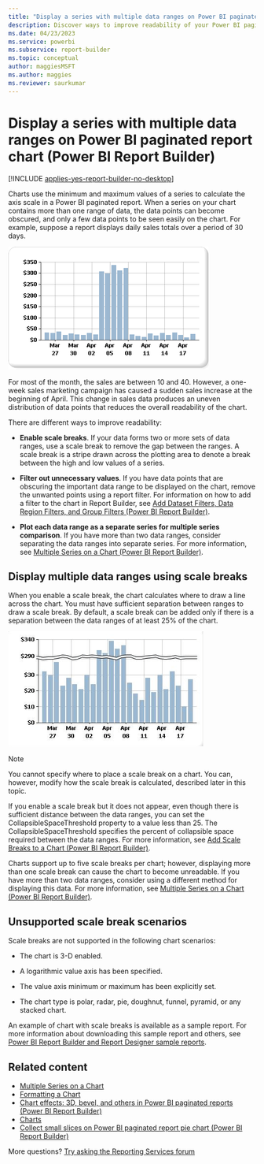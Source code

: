 ```yaml
---
title: "Display a series with multiple data ranges on Power BI paginated report chart | Microsoft Docs"
description: Discover ways to improve readability of your Power BI paginated report charts using scale breaks, filters, and by separating the data ranges in Power BI Report Builder. 
ms.date: 04/23/2023
ms.service: powerbi
ms.subservice: report-builder
ms.topic: conceptual
author: maggiesMSFT
ms.author: maggies
ms.reviewer: saurkumar
---
```


# Display a series with multiple data ranges on Power BI paginated report chart (Power BI Report Builder)

[!INCLUDE [applies-yes-report-builder-no-desktop](../../../includes/applies-yes-report-builder-no-desktop.md)]

Charts use the minimum and maximum values of a series to calculate the axis scale in a Power BI paginated report. When a series on your chart contains more than one range of data, the data points can become obscured, and only a few data points to be seen easily on the chart. For example, suppose a report displays daily sales totals over a period of 30 days.  
  
 ![Screenshot of a chart with multiple data ranges.](./media/paginated-reports-visualizations/multiple-data-ranges-chart.gif "multiple-data-ranges-chart")  
  
 For most of the month, the sales are between 10 and 40. However, a one-week sales marketing campaign has caused a sudden sales increase at the beginning of April. This change in sales data produces an uneven distribution of data points that reduces the overall readability of the chart.  
  
 There are different ways to improve readability:  
  
- **Enable scale breaks**. If your data forms two or more sets of data ranges, use a scale break to remove the gap between the ranges. A scale break is a stripe drawn across the plotting area to denote a break between the high and low values of a series.  
  
- **Filter out unnecessary values**. If you have data points that are obscuring the important data range to be displayed on the chart, remove the unwanted points using a report filter. For information on how to add a filter to the chart in Report Builder, see [Add Dataset Filters, Data Region Filters, and Group Filters &#40;Power BI Report Builder&#41;](/sql/reporting-services/report-design/add-dataset-filters-data-region-filters-and-group-filters).  
  
- **Plot each data range as a separate series for multiple series comparison**. If you have more than two data ranges, consider separating the data ranges into separate series. For more information, see [Multiple Series on a Chart &#40;Power BI Report Builder&#41;](/sql/reporting-services/report-design/multiple-series-on-a-chart-report-builder-and-ssrs).  
  
 
  
## Display multiple data ranges using scale breaks

 When you enable a scale break, the chart calculates where to draw a line across the chart. You must have sufficient separation between ranges to draw a scale break. By default, a scale break can be added only if there is a separation between the data ranges of at least 25% of the chart.  
  
 ![Screenshot of a Chart with scale break.](./media/paginated-reports-visualizations/multiple-data-ranges-chart-scale-break.gif "multiple-data-ranges-chart-scale-break.")  
  
> [!NOTE]  
> You cannot specify where to place a scale break on a chart. You can, however, modify how the scale break is calculated, described later in this topic.  
  
 If you enable a scale break but it does not appear, even though there is sufficient distance between the data ranges, you can set the CollapsibleSpaceThreshold property to a value less than 25. The CollapsibleSpaceThreshold specifies the percent of collapsible space required between the data ranges. For more information, see [Add Scale Breaks to a Chart &#40;Power BI Report Builder&#41;](/sql/reporting-services/report-design/add-scale-breaks-to-a-chart-report-builder-and-ssrs).  
  
 Charts support up to five scale breaks per chart; however, displaying more than one scale break can cause the chart to become unreadable. If you have more than two data ranges, consider using a different method for displaying this data. For more information, see [Multiple Series on a Chart &#40;Power BI Report Builder&#41;](/sql/reporting-services/report-design/multiple-series-on-a-chart-report-builder-and-ssrs).  
  
## Unsupported scale break scenarios

 Scale breaks are not supported in the following chart scenarios:  
  
- The chart is 3-D enabled.  
  
- A logarithmic value axis has been specified.  
  
- The value axis minimum or maximum has been explicitly set.  
  
- The chart type is polar, radar, pie, doughnut, funnel, pyramid, or any stacked chart.  
  
 An example of chart with scale breaks is available as a sample report. For more information about downloading this sample report and others, see [Power BI Report Builder and Report Designer sample reports](https://go.microsoft.com/fwlink/?LinkId=198283).  

## Related content

- [Multiple Series on a Chart](/sql/reporting-services/report-design/multiple-series-on-a-chart-report-builder-and-ssrs)   
- [Formatting a Chart](/sql/reporting-services/report-design/formatting-a-chart-report-builder-and-ssrs)   
- [Chart effects: 3D, bevel, and others in Power BI paginated reports (Power BI Report Builder)](chart-effects-3d-bevel-other-report-builder.md)
- [Charts](charts-report-builder.md)
- [Collect small slices on Power BI paginated report pie chart (Power BI Report Builder)](collect-small-slices-pie-chart-report-builder.md)

More questions? [Try asking the Reporting Services forum](https://go.microsoft.com/fwlink/?LinkId=620231)